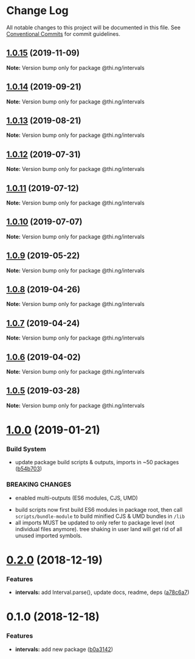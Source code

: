 # Change Log

All notable changes to this project will be documented in this file.
See [Conventional Commits](https://conventionalcommits.org) for commit guidelines.

## [1.0.15](https://github.com/thi-ng/umbrella/compare/@thi.ng/intervals@1.0.14...@thi.ng/intervals@1.0.15) (2019-11-09)

**Note:** Version bump only for package @thi.ng/intervals





## [1.0.14](https://github.com/thi-ng/umbrella/compare/@thi.ng/intervals@1.0.13...@thi.ng/intervals@1.0.14) (2019-09-21)

**Note:** Version bump only for package @thi.ng/intervals





## [1.0.13](https://github.com/thi-ng/umbrella/compare/@thi.ng/intervals@1.0.12...@thi.ng/intervals@1.0.13) (2019-08-21)

**Note:** Version bump only for package @thi.ng/intervals





## [1.0.12](https://github.com/thi-ng/umbrella/compare/@thi.ng/intervals@1.0.11...@thi.ng/intervals@1.0.12) (2019-07-31)

**Note:** Version bump only for package @thi.ng/intervals





## [1.0.11](https://github.com/thi-ng/umbrella/compare/@thi.ng/intervals@1.0.10...@thi.ng/intervals@1.0.11) (2019-07-12)

**Note:** Version bump only for package @thi.ng/intervals





## [1.0.10](https://github.com/thi-ng/umbrella/compare/@thi.ng/intervals@1.0.9...@thi.ng/intervals@1.0.10) (2019-07-07)

**Note:** Version bump only for package @thi.ng/intervals





## [1.0.9](https://github.com/thi-ng/umbrella/compare/@thi.ng/intervals@1.0.8...@thi.ng/intervals@1.0.9) (2019-05-22)

**Note:** Version bump only for package @thi.ng/intervals





## [1.0.8](https://github.com/thi-ng/umbrella/compare/@thi.ng/intervals@1.0.7...@thi.ng/intervals@1.0.8) (2019-04-26)

**Note:** Version bump only for package @thi.ng/intervals





## [1.0.7](https://github.com/thi-ng/umbrella/compare/@thi.ng/intervals@1.0.6...@thi.ng/intervals@1.0.7) (2019-04-24)

**Note:** Version bump only for package @thi.ng/intervals





## [1.0.6](https://github.com/thi-ng/umbrella/compare/@thi.ng/intervals@1.0.5...@thi.ng/intervals@1.0.6) (2019-04-02)

**Note:** Version bump only for package @thi.ng/intervals





## [1.0.5](https://github.com/thi-ng/umbrella/compare/@thi.ng/intervals@1.0.4...@thi.ng/intervals@1.0.5) (2019-03-28)

**Note:** Version bump only for package @thi.ng/intervals







# [1.0.0](https://github.com/thi-ng/umbrella/compare/@thi.ng/intervals@0.2.0...@thi.ng/intervals@1.0.0) (2019-01-21)


### Build System

* update package build scripts & outputs, imports in ~50 packages ([b54b703](https://github.com/thi-ng/umbrella/commit/b54b703))


### BREAKING CHANGES

* enabled multi-outputs (ES6 modules, CJS, UMD)

- build scripts now first build ES6 modules in package root, then call
  `scripts/bundle-module` to build minified CJS & UMD bundles in `/lib`
- all imports MUST be updated to only refer to package level
  (not individual files anymore). tree shaking in user land will get rid of
  all unused imported symbols.





# [0.2.0](https://github.com/thi-ng/umbrella/compare/@thi.ng/intervals@0.1.0...@thi.ng/intervals@0.2.0) (2018-12-19)


### Features

* **intervals:** add Interval.parse(), update docs, readme, deps ([a78c6a7](https://github.com/thi-ng/umbrella/commit/a78c6a7))





# 0.1.0 (2018-12-18)


### Features

* **intervals:** add new package ([b0a3142](https://github.com/thi-ng/umbrella/commit/b0a3142))
